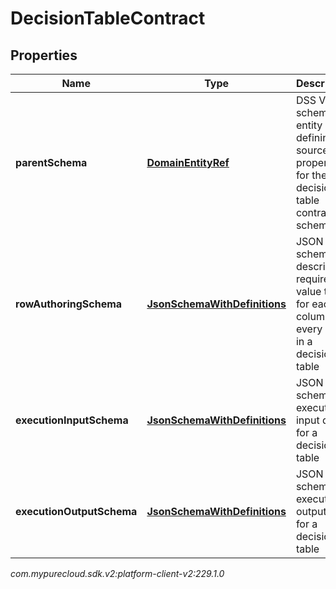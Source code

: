# DecisionTableContract


## Properties

| Name | Type | Description | Notes |
| ------------ | ------------- | ------------- | ------------- |
| **parentSchema** | [**DomainEntityRef**](DomainEntityRef) | DSS V1 schema entity defining source properties for the decision table contract schemas |  [optional] |
| **rowAuthoringSchema** | [**JsonSchemaWithDefinitions**](JsonSchemaWithDefinitions) | JSON schema describing required value types for each column in every row in a decision table |  [optional] |
| **executionInputSchema** | [**JsonSchemaWithDefinitions**](JsonSchemaWithDefinitions) | JSON schema for execution input data for a decision table |  [optional] |
| **executionOutputSchema** | [**JsonSchemaWithDefinitions**](JsonSchemaWithDefinitions) | JSON schema for execution output data for a decision table |  [optional] |




_com.mypurecloud.sdk.v2:platform-client-v2:229.1.0_
